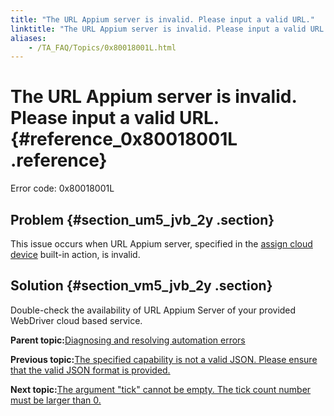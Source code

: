 ```yaml
--- 
title: "The URL Appium server is invalid. Please input a valid URL."
linktitle: "The URL Appium server is invalid. Please input a valid URL."
aliases: 
    - /TA_FAQ/Topics/0x80018001L.html
---
```

# The URL Appium server is invalid. Please input a valid URL. {#reference_0x80018001L .reference}

Error code: 0x80018001L

## Problem {#section_um5_jvb_2y .section}

This issue occurs when URL Appium server, specified in the [assign cloud device](../../TA_Automation/Topics/bia_assign_cloud_device.html) built-in action, is invalid.

## Solution {#section_vm5_jvb_2y .section}

Double-check the availability of URL Appium Server of your provided WebDriver cloud based service.

**Parent topic:**[Diagnosing and resolving automation errors](../../TA_FAQ/Topics/faq.automation_error.html)

**Previous topic:**[The specified capability is not a valid JSON. Please ensure that the valid JSON format is provided.](../../TA_FAQ/Topics/0x80018002L.html)

**Next topic:**[The argument "tick" cannot be empty. The tick count number must be larger than 0.](../../TA_FAQ/Topics/0x80010B07L.html)

